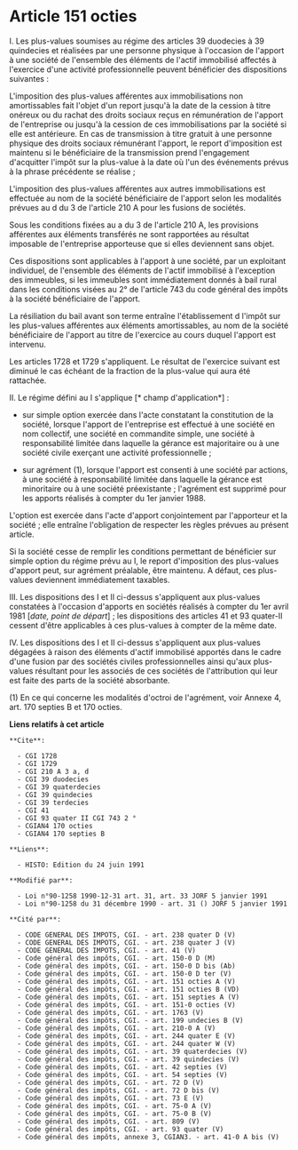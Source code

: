 # Article 151 octies

I. Les plus-values soumises au régime des articles 39 duodecies à 39 quindecies et réalisées par une personne physique à
l'occasion de l'apport à une société de l'ensemble des éléments de l'actif immobilisé affectés à l'exercice d'une activité
professionnelle peuvent bénéficier des dispositions suivantes :

L'imposition des plus-values afférentes aux immobilisations non amortissables fait l'objet d'un report jusqu'à la date de la
cession à titre onéreux ou du rachat des droits sociaux reçus en rémunération de l'apport de l'entreprise ou jusqu'à la
cession de ces immobilisations par la société si elle est antérieure. En cas de transmission à titre gratuit à une personne
physique des droits sociaux rémunérant l'apport, le report d'imposition est maintenu si le bénéficiaire de la transmission
prend l'engagement d'acquitter l'impôt sur la plus-value à la date où l'un des événements prévus à la phrase précédente se
réalise ;

L'imposition des plus-values afférentes aux autres immobilisations est effectuée au nom de la société bénéficiaire de
l'apport selon les modalités prévues au d du 3 de l'article 210 A pour les fusions de sociétés.

Sous les conditions fixées au a du 3 de l'article 210 A, les provisions afférentes aux éléments transférés ne sont rapportées
au résultat imposable de l'entreprise apporteuse que si elles deviennent sans objet.

Ces dispositions sont applicables à l'apport à une société, par un exploitant individuel, de l'ensemble des éléments de
l'actif immobilisé à l'exception des immeubles, si les immeubles sont immédiatement donnés à bail rural dans les conditions
visées au 2° de l'article 743 du code général des impôts à la société bénéficiaire de l'apport.

La résiliation du bail avant son terme entraîne l'établissement d l'impôt sur les plus-values afférentes aux éléments
amortissables, au nom de la société bénéficiaire de l'apport au titre de l'exercice au cours duquel l'apport est intervenu.

Les articles 1728 et 1729 s'appliquent. Le résultat de l'exercice suivant est diminué le cas échéant de la fraction de la
plus-value qui aura été rattachée.

II. Le régime défini au I s'applique [* champ d'application*] :

- sur simple option exercée dans l'acte constatant la constitution de la société, lorsque l'apport de l'entreprise est
effectué à une société en nom collectif, une société en commandite simple, une société à responsabilité limitée dans laquelle
la gérance est majoritaire ou à une société civile exerçant une activité professionnelle ;

- sur agrément (1), lorsque l'apport est consenti à une société par actions, à une société à responsabilité limitée dans
laquelle la gérance est minoritaire ou à une société préexistante ; l'agrément est supprimé pour les apports réalisés à
compter du 1er janvier 1988.

L'option est exercée dans l'acte d'apport conjointement par l'apporteur et la société ; elle entraîne l'obligation de
respecter les règles prévues au présent article.

Si la société cesse de remplir les conditions permettant de bénéficier sur simple option du régime prévu au I, le report
d'imposition des plus-values d'apport peut, sur agrément préalable, être maintenu. A défaut, ces plus-values deviennent
immédiatement taxables.

III. Les dispositions des I et II ci-dessus s'appliquent aux plus-values constatées à l'occasion d'apports en sociétés
réalisés à compter du 1er avril 1981 [*date, point de départ*] ; les dispositions des articles 41 et 93 quater-II cessent
d'être applicables à ces plus-values à compter de la même date.

IV. Les dispositions des I et II ci-dessus s'appliquent aux plus-values dégagées à raison des éléments d'actif immobilisé
apportés dans le cadre d'une fusion par des sociétés civiles professionnelles ainsi qu'aux plus-values résultant pour les
associés de ces sociétés de l'attribution qui leur est faite des parts de la société absorbante.

(1) En ce qui concerne les modalités d'octroi de l'agrément, voir Annexe 4, art. 170 septies B et 170 octies.

**Liens relatifs à cet article**

	**Cite**:

	  - CGI 1728
	  - CGI 1729
	  - CGI 210 A 3 a, d
	  - CGI 39 duodecies
	  - CGI 39 quaterdecies
	  - CGI 39 quindecies
	  - CGI 39 terdecies
	  - CGI 41
	  - CGI 93 quater II CGI 743 2 °
	  - CGIAN4 170 octies
	  - CGIAN4 170 septies B

	**Liens**:

	  - HISTO: Edition du 24 juin 1991

	**Modifié par**:

	  - Loi n°90-1258 1990-12-31 art. 31, art. 33 JORF 5 janvier 1991
	  - Loi n°90-1258 du 31 décembre 1990 - art. 31 () JORF 5 janvier 1991

	**Cité par**:

	  - CODE GENERAL DES IMPOTS, CGI. - art. 238 quater D (V)
	  - CODE GENERAL DES IMPOTS, CGI. - art. 238 quater J (V)
	  - CODE GENERAL DES IMPOTS, CGI. - art. 41 (V)
	  - Code général des impôts, CGI. - art. 150-0 D (M)
	  - Code général des impôts, CGI. - art. 150-0 D bis (Ab)
	  - Code général des impôts, CGI. - art. 150-0 D ter (V)
	  - Code général des impôts, CGI. - art. 151 octies A (V)
	  - Code général des impôts, CGI. - art. 151 octies B (VD)
	  - Code général des impôts, CGI. - art. 151 septies A (V)
	  - Code général des impôts, CGI. - art. 151-0 octies (V)
	  - Code général des impôts, CGI. - art. 1763 (V)
	  - Code général des impôts, CGI. - art. 199 undecies B (V)
	  - Code général des impôts, CGI. - art. 210-0 A (V)
	  - Code général des impôts, CGI. - art. 244 quater E (V)
	  - Code général des impôts, CGI. - art. 244 quater W (V)
	  - Code général des impôts, CGI. - art. 39 quaterdecies (V)
	  - Code général des impôts, CGI. - art. 39 quindecies (V)
	  - Code général des impôts, CGI. - art. 42 septies (V)
	  - Code général des impôts, CGI. - art. 54 septies (V)
	  - Code général des impôts, CGI. - art. 72 D (V)
	  - Code général des impôts, CGI. - art. 72 D bis (V)
	  - Code général des impôts, CGI. - art. 73 E (V)
	  - Code général des impôts, CGI. - art. 75-0 A (V)
	  - Code général des impôts, CGI. - art. 75-0 B (V)
	  - Code général des impôts, CGI. - art. 809 (V)
	  - Code général des impôts, CGI. - art. 93 quater (V)
	  - Code général des impôts, annexe 3, CGIAN3. - art. 41-0 A bis (V)
